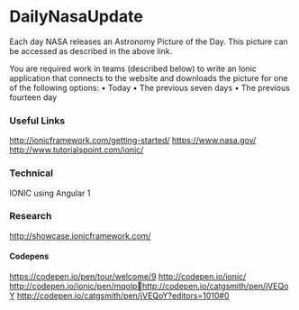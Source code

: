 # DailyNasaUpdate
Each day NASA releases an Astronomy Picture of the Day. This picture can be accessed as described in the above link.

You are required work in teams (described below) to write an Ionic application that connects to the website and downloads the picture for one of the following options:
•	Today
•	The previous seven days
•	The previous fourteen day

### Useful Links
http://ionicframework.com/getting-started/
https://www.nasa.gov/
http://www.tutorialspoint.com/ionic/

### Technical
IONIC using Angular 1

### Research
http://showcase.ionicframework.com/

#### Codepens
https://codepen.io/pen/tour/welcome/9
http://codepen.io/ionic/
http://codepen.io/ionic/pen/mqolphttp://codepen.io/catgsmith/pen/jVEQoY
http://codepen.io/catgsmith/pen/jVEQoY?editors=1010#0

